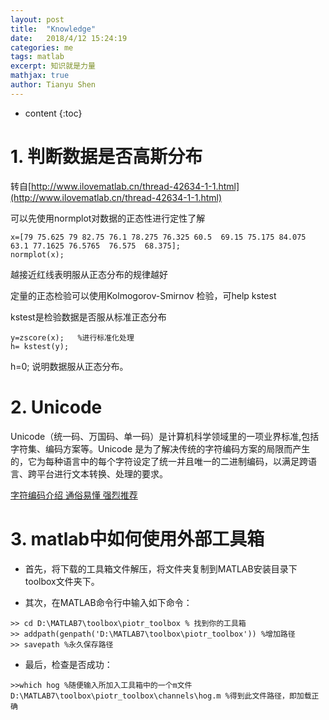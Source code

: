 ```yaml
---
layout: post
title:  "Knowledge"
date:   2018/4/12 15:24:19 
categories: me
tags: matlab
excerpt: 知识就是力量
mathjax: true
author: Tianyu Shen
---
```


* content
{:toc}


# 1. 判断数据是否高斯分布  #

转自[http://www.ilovematlab.cn/thread-42634-1-1.html](http://www.ilovematlab.cn/thread-42634-1-1.html)

可以先使用normplot对数据的正态性进行定性了解
~~~
x=[79 75.625 79 82.75 76.1 78.275 76.325 60.5  69.15 75.175 84.075 63.1 77.1625 76.5765  76.575  68.375];
normplot(x);
~~~
越接近红线表明服从正态分布的规律越好

定量的正态检验可以使用Kolmogorov-Smirnov 检验，可help kstest

kstest是检验数据是否服从标准正态分布
~~~
y=zscore(x);   %进行标准化处理
h= kstest(y);
~~~
h=0;
说明数据服从正态分布。



# 2. Unicode  #
  
Unicode（统一码、万国码、单一码）是计算机科学领域里的一项业界标准,包括字符集、编码方案等。Unicode 是为了解决传统的字符编码方案的局限而产生的，它为每种语言中的每个字符设定了统一并且唯一的二进制编码，以满足跨语言、跨平台进行文本转换、处理的要求。

[字符编码介绍 通俗易懂 强烈推荐](https://blog.csdn.net/yht520100/article/details/40264271)


# 3. matlab中如何使用外部工具箱 #

- 首先，将下载的工具箱文件解压，将文件夹复制到MATLAB安装目录下toolbox文件夹下。


- 其次，在MATLAB命令行中输入如下命令：

~~~
>> cd D:\MATLAB7\toolbox\piotr_toolbox % 找到你的工具箱
>> addpath(genpath('D:\MATLAB7\toolbox\piotr_toolbox')) %增加路径
>> savepath %永久保存路径
~~~

- 最后，检查是否成功：

~~~
>>which hog %随便输入所加入工具箱中的一个m文件
D:\MATLAB7\toolbox\piotr_toolbox\channels\hog.m %得到此文件路径，即加载正确
~~~